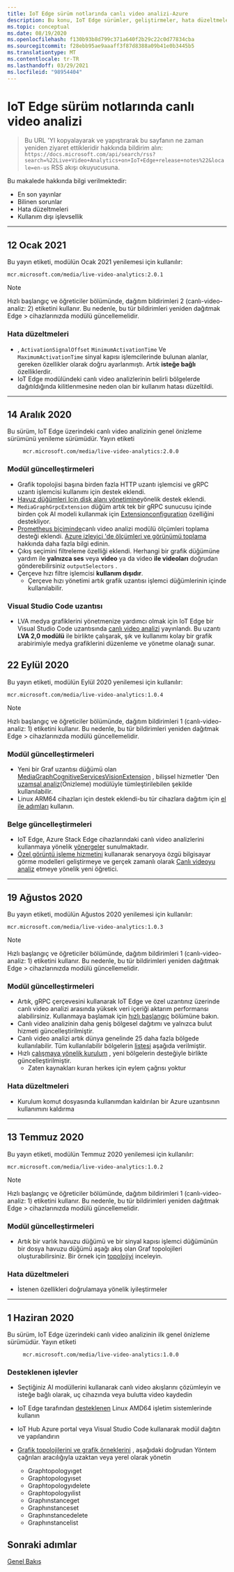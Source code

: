 ```yaml
---
title: IoT Edge sürüm notlarında canlı video analizi-Azure
description: Bu konu, IoT Edge sürümler, geliştirmeler, hata düzeltmeleri ve bilinen sorunlar üzerine canlı video analizinin sürüm notlarını sağlar.
ms.topic: conceptual
ms.date: 08/19/2020
ms.openlocfilehash: f130b93b8d799c371a640f2b29c22c0d77834cba
ms.sourcegitcommit: f28ebb95ae9aaaff3f87d8388a09b41e0b3445b5
ms.translationtype: MT
ms.contentlocale: tr-TR
ms.lasthandoff: 03/29/2021
ms.locfileid: "98954404"
---
```

# <a name="live-video-analytics-on-iot-edge-release-notes"></a>IoT Edge sürüm notlarında canlı video analizi

>Bu URL 'YI kopyalayarak ve yapıştırarak bu sayfanın ne zaman yeniden ziyaret ettikleridir hakkında bildirim alın: `https://docs.microsoft.com/api/search/rss?search=%22Live+Video+Analytics+on+IoT+Edge+release+notes%22&locale=en-us` RSS akışı okuyucusuna.

Bu makalede hakkında bilgi verilmektedir:

* En son yayınlar
* Bilinen sorunlar
* Hata düzeltmeleri
* Kullanım dışı işlevsellik

<hr width=100%>

## <a name="january-12-2021"></a>12 Ocak 2021

Bu yayın etiketi, modülün Ocak 2021 yenilemesi için kullanılır:

```
mcr.microsoft.com/media/live-video-analytics:2.0.1
```

> [!NOTE]
> Hızlı başlangıç ve öğreticiler bölümünde, dağıtım bildirimleri 2 (canlı-video-analiz: 2) etiketini kullanır. Bu nedenle, bu tür bildirimleri yeniden dağıtmak Edge > cihazlarınızda modülü güncellemelidir.
### <a name="bug-fixes"></a>Hata düzeltmeleri 

* , `ActivationSignalOffset` `MinimumActivationTime` Ve `MaximumActivationTime` sinyal kapısı işlemcilerinde bulunan alanlar, gereken özellikler olarak doğru ayarlanmıştı. Artık **isteğe bağlı** özelliklerdir.
* IoT Edge modülündeki canlı video analizlerinin belirli bölgelerde dağıtıldığında kilitlenmesine neden olan bir kullanım hatası düzeltildi.

<hr width=100%>

## <a name="december-14-2020"></a>14 Aralık 2020
Bu sürüm, IoT Edge üzerindeki canlı video analizinin genel önizleme sürümünü yenileme sürümüdür. Yayın etiketi

```
     mcr.microsoft.com/media/live-video-analytics:2.0.0
```
### <a name="module-updates"></a>Modül güncelleştirmeleri
* Grafik topolojisi başına birden fazla HTTP uzantı işlemcisi ve gRPC uzantı işlemcisi kullanımı için destek eklendi.
* [Havuz düğümleri Için disk alanı yönetimine](upgrading-lva-module.md#disk-space-management-with-sink-nodes)yönelik destek eklendi.
* `MediaGraphGrpcExtension` düğüm artık tek bir gRPC sunucusu içinde birden çok AI modeli kullanmak için [Extensionconfiguration](grpc-extension-protocol.md) özelliğini destekliyor.
* [Prometheus biçiminde](https://prometheus.io/docs/practices/naming/)canlı video analizi modülü ölçümleri toplama desteği eklendi. [Azure izleyici 'de ölçümleri ve görünümü toplama](monitoring-logging.md#azure-monitor-collection-via-telegraf) hakkında daha fazla bilgi edinin. 
* Çıkış seçimini filtreleme özelliği eklendi. Herhangi bir grafik düğümüne yardım ile **yalnızca ses** veya **video** ya da video **ile videoları** doğrudan gönderebilirsiniz `outputSelectors` . 
* Çerçeve hızı filtre işlemcisi **kullanım dışıdır**.  
    * Çerçeve hızı yönetimi artık grafik uzantısı işlemci düğümlerinin içinde kullanılabilir.

### <a name="visual-studio-code-extension"></a>Visual Studio Code uzantısı
* LVA medya grafiklerini yönetmenize yardımcı olmak için IoT Edge bir Visual Studio Code uzantısında [canlı video analizi](https://marketplace.visualstudio.com/items?itemName=ms-azuretools.live-video-analytics-edge) yayınlandı. Bu uzantı **LVA 2,0 modülü** ile birlikte çalışarak, şık ve kullanımı kolay bir grafik arabirimiyle medya grafiklerini düzenleme ve yönetme olanağı sunar.
## <a name="september-22-2020"></a>22 Eylül 2020

Bu yayın etiketi, modülün Eylül 2020 yenilemesi için kullanılır:

```
mcr.microsoft.com/media/live-video-analytics:1.0.4
```

> [!NOTE]
> Hızlı başlangıç ve öğreticiler bölümünde, dağıtım bildirimleri 1 (canlı-video-analiz: 1) etiketini kullanır. Bu nedenle, bu tür bildirimleri yeniden dağıtmak Edge > cihazlarınızda modülü güncellemelidir.

### <a name="module-updates"></a>Modül güncelleştirmeleri

* Yeni bir Graf uzantısı düğümü olan [MediaGraphCognitiveServicesVisionExtension](spatial-analysis-tutorial.md) , bilişsel hizmetler 'Den [uzamsal analiz](/legal/cognitive-services/computer-vision/intro-to-spatial-analysis-public-preview)(Önizleme) modülüyle tümleştirilebilen şekilde kullanılabilir.
* Linux ARM64 cihazları için destek eklendi-bu tür cihazlara dağıtım için [el ile adımları](deploy-iot-edge-device.md) kullanın.

### <a name="documentation-updates"></a>Belge güncelleştirmeleri

* IoT Edge, Azure Stack Edge cihazlarındaki canlı video analizlerini kullanmaya yönelik [yönergeler](deploy-azure-stack-edge-how-to.md) sunulmaktadır.
* [Özel görüntü işleme hizmetini](https://azure.microsoft.com/services/cognitive-services/custom-vision-service/) kullanarak senaryoya özgü bilgisayar görme modelleri geliştirmeye ve gerçek zamanlı olarak [Canlı videoyu analiz](custom-vision-tutorial.md) etmeye yönelik yeni öğretici.

<hr width=100%>

## <a name="august-19-2020"></a>19 Ağustos 2020

Bu yayın etiketi, modülün Ağustos 2020 yenilemesi için kullanılır:

```
mcr.microsoft.com/media/live-video-analytics:1.0.3
```

> [!NOTE]
> Hızlı başlangıç ve öğreticiler bölümünde, dağıtım bildirimleri 1 (canlı-video-analiz: 1) etiketini kullanır. Bu nedenle, bu tür bildirimleri yeniden dağıtmak Edge > cihazlarınızda modülü güncellemelidir.

### <a name="module-updates"></a>Modül güncelleştirmeleri

* Artık, gRPC çerçevesini kullanarak IoT Edge ve özel uzantınız üzerinde canlı video analizi arasında yüksek veri içeriği aktarım performansı alabilirsiniz. Kullanmaya başlamak için [hızlı başlangıç](analyze-live-video-use-your-grpc-model-quickstart.md) bölümüne bakın.
* Canlı video analizinin daha geniş bölgesel dağıtımı ve yalnızca bulut hizmeti güncelleştirilmiştir.  
* Canlı video analizi artık dünya genelinde 25 daha fazla bölgede kullanılabilir. Tüm kullanılabilir bölgelerin [listesi](https://azure.microsoft.com/global-infrastructure/services/?products=media-services) aşağıda verilmiştir.  
* Hızlı [çalışmaya yönelik kurulum](https://aka.ms/lva-edge/setup-resources-for-samples) , yeni bölgelerin desteğiyle birlikte güncelleştirilmiştir.
    * Zaten kaynakları kuran herkes için eylem çağrısı yoktur

### <a name="bug-fixes"></a>Hata düzeltmeleri 

* Kurulum komut dosyasında kullanımdan kaldırılan bir Azure uzantısının kullanımını kaldırma

<hr width=100%>

## <a name="july-13-2020"></a>13 Temmuz 2020

Bu yayın etiketi, modülün Temmuz 2020 yenilemesi için kullanılır:

```
mcr.microsoft.com/media/live-video-analytics:1.0.2
```

> [!NOTE]
> Hızlı başlangıç ve öğreticiler bölümünde, dağıtım bildirimleri 1 (canlı-video-analiz: 1) etiketini kullanır. Bu nedenle, bu tür bildirimleri yeniden dağıtmak Edge > cihazlarınızda modülü güncellemelidir.

### <a name="module-updates"></a>Modül güncelleştirmeleri

* Artık bir varlık havuzu düğümü ve bir sinyal kapısı işlemci düğümünün bir dosya havuzu düğümü aşağı akış olan Graf topolojileri oluşturabilirsiniz. Bir örnek için [topolojiyi](https://github.com/Azure/live-video-analytics/tree/master/MediaGraph/topologies/evr-motion-assets-files) inceleyin.

### <a name="bug-fixes"></a>Hata düzeltmeleri

* İstenen özellikleri doğrulamaya yönelik iyileştirmeler

<hr width=100%>

## <a name="june-1-2020"></a>1 Haziran 2020

Bu sürüm, IoT Edge üzerindeki canlı video analizinin ilk genel önizleme sürümüdür. Yayın etiketi

```
     mcr.microsoft.com/media/live-video-analytics:1.0.0
```

### <a name="supported-functionalities"></a>Desteklenen işlevler

* Seçtiğiniz AI modüllerini kullanarak canlı video akışlarını çözümleyin ve isteğe bağlı olarak, uç cihazında veya bulutta video kaydedin
* IoT Edge tarafından [desteklenen](../../iot-edge/support.md) Linux AMD64 işletim sistemlerinde kullanın
* IoT Hub Azure portal veya Visual Studio Code kullanarak modül dağıtın ve yapılandırın
* [Grafik topolojilerini ve grafik örneklerini](media-graph-concept.md#media-graph-topologies-and-instances) , aşağıdaki doğrudan Yöntem çağrıları aracılığıyla uzaktan veya yerel olarak yönetin

    *   Graphtopologyıget
    *   Graphtopologyıset
    *   Graphtopologyıdelete
    *   Graphtopologyılist
    *   Graphınstanceget
    *   Graphınstanceset
    *   Graphınstancedelete
    *   Graphınstancelist

## <a name="next-steps"></a>Sonraki adımlar

[Genel Bakış](overview.md)
